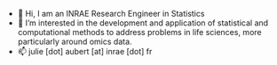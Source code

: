 - 👋 Hi, I am an INRAE Research Engineer in Statistics
- 👀 I’m interested in the development and application of statistical and computational methods to address problems in life sciences, more particularly around omics data.
- 📫 julie [dot] aubert [at] inrae [dot] fr
